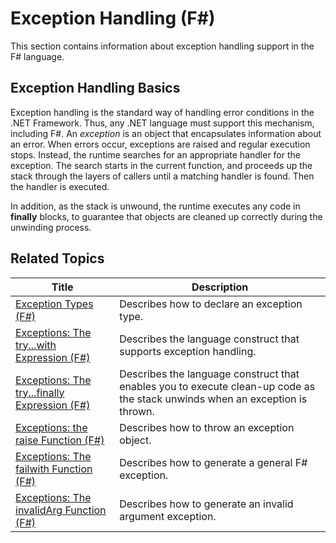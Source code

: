 # Exception Handling (F#)

This section contains information about exception handling support in the F# language.


## Exception Handling Basics
Exception handling is the standard way of handling error conditions in the .NET Framework. Thus, any .NET language must support this mechanism, including F#. An *exception* is an object that encapsulates information about an error. When errors occur, exceptions are raised and regular execution stops. Instead, the runtime searches for an appropriate handler for the exception. The search starts in the current function, and proceeds up the stack through the layers of callers until a matching handler is found. Then the handler is executed.

In addition, as the stack is unwound, the runtime executes any code in **finally** blocks, to guarantee that objects are cleaned up correctly during the unwinding process.


## Related Topics


|Title|Description|
|-----|-----------|
|[Exception Types &#40;F&#35;&#41;](Exception-Types-%5BFSharp%5D.md)|Describes how to declare an exception type.|
|[Exceptions: The try...with Expression &#40;F&#35;&#41;](Exceptions-The-try...with-Expression-%5BFSharp%5D.md)|Describes the language construct that supports exception handling.|
|[Exceptions: The try...finally Expression &#40;F&#35;&#41;](Exceptions-The-try...finally-Expression-%5BFSharp%5D.md)|Describes the language construct that enables you to execute clean-up code as the stack unwinds when an exception is thrown.|
|[Exceptions: the raise Function &#40;F&#35;&#41;](Exceptions-the-raise-Function-%5BFSharp%5D.md)|Describes how to throw an exception object.|
|[Exceptions: The failwith Function &#40;F&#35;&#41;](Exceptions-The-failwith-Function-%5BFSharp%5D.md)|Describes how to generate a general F# exception.|
|[Exceptions: The invalidArg Function &#40;F&#35;&#41;](Exceptions-The-invalidArg-Function-%5BFSharp%5D.md)|Describes how to generate an invalid argument exception.|
